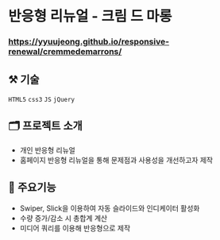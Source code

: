 # 반응형 리뉴얼 - 크림 드 마롱

### <https://yyuujeong.github.io/responsive-renewal/cremmedemarrons/>

## :hammer_and_pick: 기술
```HTML5``` ```css3``` ```JS``` ```jQuery```

## :card_index_dividers: 프로젝트 소개
- 개인 반응형 리뉴얼
- 홈페이지 반응형 리뉴얼을 통해 문제점과 사용성을 개선하고자 제작

## :mag_right: 주요기능
- Swiper, Slick을 이용하여 자동 슬라이드와 인디케이터 활성화
- 수량 증가/감소 시 총합계 계산
- 미디어 쿼리를 이용해 반응형으로 제작
